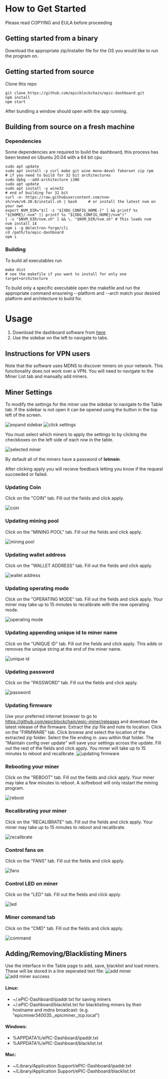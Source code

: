 # How to Get Started
Please read COPYING and EULA before proceeding
## Getting started from a binary
Download the appropriate zip/installer file for the OS you would like to run the program on. 
## Getting started from source
Clone this repo
```
git clone https://github.com/epicblockchain/epic-dashboard.git
npm install
npm start
```
After bundling a window should open with the app running.
## Building from source on a fresh machine

### Dependencies

Some dependencies are required to build the dashboard, this process has been tested on Ubuntu 20.04 with a 64 bit cpu
```
sudo apt update
sudo apt install -y curl make git wine mono-devel fakeroot zip rpm
# if you need to build for 32 bit architectures
sudo dpkg --add-architecture i386
sudo apt update
sudo apt install -y wine32
# end of building for 32 bit
curl -o- https://raw.githubusercontent.com/nvm-sh/nvm/v0.38.0/install.sh | bash     # or install the latest nvm on your own
export NVM_DIR="$([ -z "${XDG_CONFIG_HOME-}" ] && printf %s "${HOME}/.nvm" || printf %s "${XDG_CONFIG_HOME}/nvm")"
[ -s "$NVM_DIR/nvm.sh" ] && \. "$NVM_DIR/nvm.sh" # This loads nvm
nvm install 14
npm i -g @electron-forge/cli
cd /path/to/epic-dashboard
npm i
```

### Building

To build all executables run
```
make dist
# see the makefile if you want to install for only one target+architecture
```
To build only a specific executable open the makefile and run the appropriate command ensureing --platform and --arch match your desired platform and architecture to build for.

# Usage

1. Download the dashboard software from [here](https://github.com/epicblockchain/epic-dashboard/releases/)
2. Use the sidebar on the left to navigate to tabs.

## Instructions for VPN users

Note that the software uses MDNS to discover miners on your network. This functionality does not work over a VPN. You will need to navigate to the Miner List tab and manually add miners.

## Miner Settings

To modify the settings for the miner use the sidebar to navigate to the Table tab. If the sidebar is not open it can be opened using the button in the top left of the screen.

![expand sidebar](docs/images/expand_sidebar.png)
![click settings](docs/images/click_table.png)

You must select which miners to apply the settings to by clicking the checkboxes on the left side of each row in the table.

![selected miner](docs/images/selected_miners.png)

By default all of the miners have a password of **letmein**.

After clicking apply you will recieve feedback letting you know if the request succeeded or failed.

### Updating Coin

Click on the "COIN" tab. Fill out the fields and click apply.

![coin](docs/images/coin.png)

### Updating mining pool

Click on the "MINING POOL" tab. Fill out the fields and click apply.

![mining pool](docs/images/mining_pool.png)

### Updating wallet address

Click on the "WALLET ADDRESS" tab. Fill out the fields and click apply.

![wallet address](docs/images/wallet_address.png)

### Updating operating mode

Click on the "OPERATING MODE" tab. Fill out the fields and click apply. Your miner may take up to 15 minutes to recalibrate with the new operating mode.

![operating mode](docs/images/operating_mode.png)

### Updating appending unique id to miner name

Click on the "UNIQUE ID" tab. Fill out the fields and click apply. This adds or removes the unique string at the end of the miner name.

![unique id](docs/images/unique_id.png)

### Updating password

Click on the "PASSWORD" tab. Fill out the fields and click apply.

![password](docs/images/password.png)

### Updating firmware

Use your preferred internet browser to go to https://github.com/epicblockchain/epic-miner/releases and download the latest release of the firmware. Extract the zip file and note its location. Click on the "FIRMWARE" tab. Click browse and select the location of the extracted zip folder. Select the file ending in .swu within that folder. The "Maintain config over update" will save your settings across the update. Fill out the rest of the fields and click apply. You miner will take up to 15 minutes to reboot and recalibrate.
![updating firmware](docs/images/updating_firmware.png)

### Rebooting your miner

Click on the "REBOOT" tab. Fill out the fields and click apply. Your miner may take a few minutes to reboot.
A softreboot will only restart the mining program.

![reboot](docs/images/reboot.png)

### Recalibrating your miner

Click on the "RECALIBRATE" tab. Fill out the fields and click apply. Your miner may take up to 15 minutes to reboot and recalibrate.

![recalibrate](docs/images/recalibrate.png)

### Control fans on

Click on the "FANS" tab. Fill out the fields and click apply.

![fans](docs/images/fans.png)

### Control LED on miner

Click on the "LED" tab. Fill out the fields and click apply.

![led](docs/images/led.png)

### Miner command tab

Click on the "CMD" tab. Fill out the fields and click apply.

![command](docs/images/cmd.png)

## Adding/Removing/Blacklisting Miners
Use the interface in the Table page to add, save, blacklist and load miners. These will be stored in a line seperated text file:
![add miner](docs/images/add_miner0.png)
![add miner success](docs/images/add_miner1.png)
#### Linux: 
* ~/.ePIC-Dashboard/ipaddr.txt for saving miners
* ~/.ePIC-Dashboard/blacklist.txt for blacklisting miners by their hostname and mdns broadcast: (e.g. "epicminer340035._epicminer._tcp.local")
#### Windows:
* %APPDATA%/ePIC-Dashboard/ipaddr.txt
* %APPDATA%/ePIC-Dashboard/blacklist.txt
#### Mac:
* ~/Library/Application Support/ePIC-Dashboard/ipaddr.txt
* ~/Library/Application Support/ePIC-Dashboard/blacklist.txt